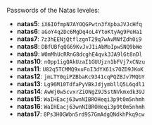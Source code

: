 Passwords of the Natas leveles: 

* **natas5**: `iX6IOfmpN7AYOQGPwtn3fXpbaJVJcHfq`
* **natas6**: `aGoY4q2Dc6MgDq4oL4YtoKtyAg9PeHa1`
* **natas7**: `7z3hEENjQtflzgnT29q7wAvMNfZdh0i9`
* **natas8**: `DBfUBfqQG69KvJvJ1iAbMoIpwSNQ9bWe`
* **natas9**: `W0mMhUcRRnG8dcghE4qvk3JA9lGt8nDl`
* **natas10**: `nOpp1igQAkUzaI1GUUjzn1bFVj7xCNzu`
* **natas11**: `U82q5TCMMQ9xuFoI3dYX61s7OZD9JKoK`
* **natas12**: `jmLTY0qiPZBbaKc9341cqPQZBJv7MQbY`
* **natas13**: `Lg96M10TdfaPyVBkJdjymbllQ5L6qdl1`
* **natas14**: `AwWj0w5cvxrZiONgZ9J5stNVkmxdk39J`
* **natas15**: `WaIHEacj63wnNIBROHeqi3p9t0m5nhmh`
* **natas16**: `WaIHEacj63wnNIBROHeqi3p9t0m5nhmh`
* **natas17**: `8Ps3H0GWbn5rd9S7GmAdgQNdkhPkq9cw`
